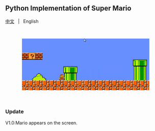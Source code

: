 ## Python Implementation of Super Mario
<p align="left">
    <a href="README_CN.md">中文</a> &nbsp | &nbsp English
</p>
<br>
<p align="center">
    <img src="main_pic.png" width="400"/>
<p>
<br>

### Update
V1.0:Mario appears on the screen.


